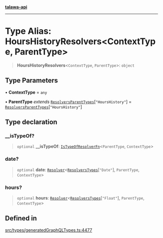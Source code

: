 [**talawa-api**](../../../README.md)

***

# Type Alias: HoursHistoryResolvers\<ContextType, ParentType\>

> **HoursHistoryResolvers**\<`ContextType`, `ParentType`\>: `object`

## Type Parameters

• **ContextType** = `any`

• **ParentType** *extends* [`ResolversParentTypes`](ResolversParentTypes.md)\[`"HoursHistory"`\] = [`ResolversParentTypes`](ResolversParentTypes.md)\[`"HoursHistory"`\]

## Type declaration

### \_\_isTypeOf?

> `optional` **\_\_isTypeOf**: [`IsTypeOfResolverFn`](IsTypeOfResolverFn.md)\<`ParentType`, `ContextType`\>

### date?

> `optional` **date**: [`Resolver`](Resolver.md)\<[`ResolversTypes`](ResolversTypes.md)\[`"Date"`\], `ParentType`, `ContextType`\>

### hours?

> `optional` **hours**: [`Resolver`](Resolver.md)\<[`ResolversTypes`](ResolversTypes.md)\[`"Float"`\], `ParentType`, `ContextType`\>

## Defined in

[src/types/generatedGraphQLTypes.ts:4477](https://github.com/Suyash878/talawa-api/blob/095e6964ce2a06c1c30d1acf81b6162203f1db91/src/types/generatedGraphQLTypes.ts#L4477)
